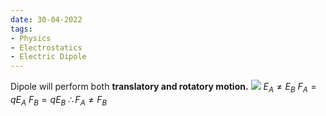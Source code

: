 ```yaml
---
date: 30-04-2022
tags:
- Physics
- Electrostatics
- Electric Dipole
---
```

Dipole will perform both **translatory and rotatory motion.**
![](https://i.imgur.com/zaDHVOn.png)
$E_{A}\neq E_{B}$
$F_{A}=q E_{A}$
$F_{B}=q E_{B}$
$\therefore F_{A}\neq F_{B}$
